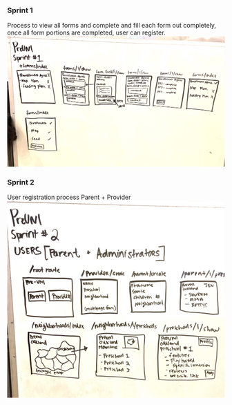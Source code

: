 ### Sprint 1
Process to view all forms and complete and fill each form out completely, once all form portions are completed, user can register.
![alt text](https://github.com/amblount/preunirails/blob/master/public/wireframes/FullSizeRender%2014.jpg)

### Sprint 2
User registration process Parent + Provider
![alt text](https://github.com/amblount/preunirails/blob/master/public/wireframes/FullSizeRender%2012.jpg)

